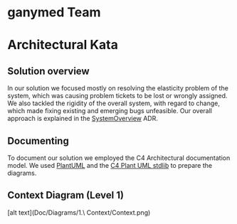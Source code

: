 # ganymed Team 

# Architectural Kata

## Solution overview

In our solution we focused mostly on resolving the elasticity problem of the system, which was causing problem tickets to be lost or wrongly assigned. We also tackled the rigidity of the overall system, with regard to change, which made fixing existing and emerging bugs unfeasible.
Our overall approach is explained in the [SystemOverview](Doc/Adr/SystemOverview.md) ADR.

## Documenting
To document our solution we employed the C4 Architectural documentation model. We used [PlantUML](https://plantuml.com/) and the [C4 Plant UML stdlib](https://github.com/plantuml-stdlib/C4-PlantUML) to prepare the diagrams.

## Context Diagram (Level 1)
[alt text](Doc/Diagrams/1.\ Context/Context.png)

